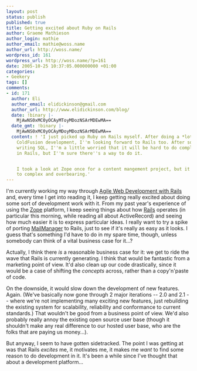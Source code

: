 ```yaml
---
layout: post
status: publish
published: true
title: Getting excited about Ruby on Rails
author: Graeme Mathieson
author_login: mathie
author_email: mathie@woss.name
author_url: http://woss.name/
wordpress_id: 161
wordpress_url: http://woss.name/?p=161
date: 2005-10-25 10:37:05.000000000 +01:00
categories:
- Geekery
tags: []
comments:
- id: 171
  author: Eli
  author_email: elidickinson@gmail.com
  author_url: http://www.elidickinson.com/blog/
  date: !binary |-
    MjAwNS0xMC0yOCAyMToyMDozNSArMDEwMA==
  date_gmt: !binary |-
    MjAwNS0xMC0yOCAyMDoyMDozNSArMDEwMA==
  content: ! 'I just picked up Ruby on Rails myself. After doing a *lot* of heavy-duty
    ColdFusion development, I''m looking forward to Rails too. After so much practice
    writing SQL, I''m a little worried that it will be hard to do complex queries
    in Rails, but I''m sure there''s a way to do it.


    I took a look at Zope once for a content mangement project, but it looked way
    to complex and overbearing.'
---
```

I'm currently working my way through <a href="http://www.amazon.co.uk/exec/obidos/ASIN/097669400X/mathieoftheen-21">Agile Web Development with Rails</a> and, every time I get into reading it, I keep getting really excited about doing some sort of development work with it.  From my past year's experience of using the <a href="http://www.zope.org/">Zope</a> platform, I keep seeing things about how <a href="http://www.rubyonrails.org/">Rails</a> operates (in particular this morning, while reading all about ActiveRecord) and seeing how much easier it is to express particular ideas.  I really want to try a spike of porting <a href="http://www.logicalware.com/">MailManager</a> to Rails, just to see if it's really as easy as it looks.  I guess that's something I'd have to do in my spare time, though, unless somebody can think of a vital business case for it...?

Actually, I think there <em>is</em> a reasonable business case for it: we get to ride the wave that Rails is currently generating.  I think that would be fantastic from a marketing point of view.  It'd also clean up our code drastically, since it would be a case of shifting the <em>concepts</em> across, rather than a copy'n'paste of code.

On the downside, it would slow down the development of new features.  Again.  (We've basically now gone through 2 major iterations -- 2.0 and 2.1 -- where we're not implementing many exciting new features, just rebuilding the existing system for scalability, reliability and conformance to current standards.)  That wouldn't be good from a business point of view.  We'd also probably really annoy the existing open source user base (though it shouldn't make any real difference to our hosted user base, who are the folks that are paying us money...).

But anyway, I seem to have gotten sidetracked.  The point I was getting at was that Rails <em>excites</em> me, it motivates me, it makes me <em>want</em> to find some reason to do development in it.  It's been a while since I've thought that about a development platform...
